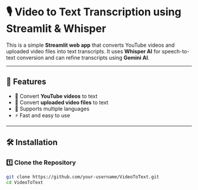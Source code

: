# 🎙️ Video to Text Transcription using Streamlit & Whisper  

This is a simple **Streamlit web app** that converts YouTube videos and uploaded video files into text transcripts. It uses **Whisper AI** for speech-to-text conversion and can refine transcripts using **Gemini AI**.

---

## 🚀 Features  
- 🎥 Convert **YouTube videos** to text  
- 📂 Convert **uploaded video files** to text  
- 📝 Supports multiple languages  
- ⚡ Fast and easy to use  

---

## 🛠️ Installation  

### 1️⃣ **Clone the Repository**  
```bash
git clone https://github.com/your-username/VideoToText.git
cd VideoToText
